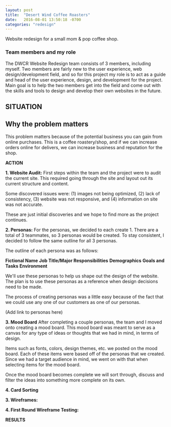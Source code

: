 ```yaml
---
layout: post
title:  "Desert Wind Coffee Roasters"
date:   2016-08-01 13:50:18 -0700
categories: "redesign"
---
```


Website redesign for a small mom & pop coffee shop.

### Team members and my role
The DWCR Website Redesign team consists of 3 members, including myself. Two members are fairly new to the user experience, web design/development field, and so for this project my role is to act as a guide and head of the user experience, design, and development for the project. Main goal is to help the two members get into the field and come out with the skills and tools to design and develop their own websites in the future.

## SITUATION

## Why the problem matters
This problem matters because of the potential business you can gain from online purchases. This is a coffee roastery/shop, and if we can increase orders online for delivers, we can increase business and reputation for the shop.

__ACTION__

__1. Website Audit:__
First steps within the team and the project were to audit the current site. This required going through the site and layout out its current structure and content.

Some discovered issues were: (1) images not being optimized, (2) lack of consistency, (3) website was not responsive, and (4) information on site was not accurate.

These are just initial discoveries and we hope to find more as the project continues.

__2. Personas:__
For the personas, we decided to each create 1. There are a total of 3 teammates, so 3 personas would be created. To stay consistent, I decided to follow the same outline for all 3 personas.

The outline of each persona was as follows:

__Fictional Name__
__Job Title/Major Responsibilities__
__Demographics__
__Goals and Tasks__
__Environment__

We'll use these personas to help us shape out the design of the website. The plan is to use these personas as a reference when design decisions need to be made.

The process of creating personas was a little easy because of the fact that we could use any one of our customers as one of our personas.

(Add link to personas here)

__3. Mood Board__
After completing a couple personas, the team and I moved onto creating a mood board. This mood board was meant to serve as a canvas for any type of ideas or thoughts that we had in mind, in terms of design.

Items such as fonts, colors, design themes, etc. we posted on the mood board. Each of these items were based off of the personas that we created. Since we had a target audience in mind, we went on with that when selecting items for the mood board.

Once the mood board becomes complete we will sort through, discuss and filter the ideas into something more complete on its own.

__4. Card Sorting__

__3. Wireframes:__

__4. First Round Wireframe Testing:__

__RESULTS__
